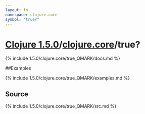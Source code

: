 ```yaml
---
layout: fn
namespace: clojure.core
symbol: "true?"
---
```


# [Clojure 1.5.0](../../)/[clojure.core](../)/true?

{% include 1.5.0/clojure.core/true_QMARK/docs.md %}

##Examples

{% include 1.5.0/clojure.core/true_QMARK/examples.md %}
## Source
{% include 1.5.0/clojure.core/true_QMARK/src.md %}

